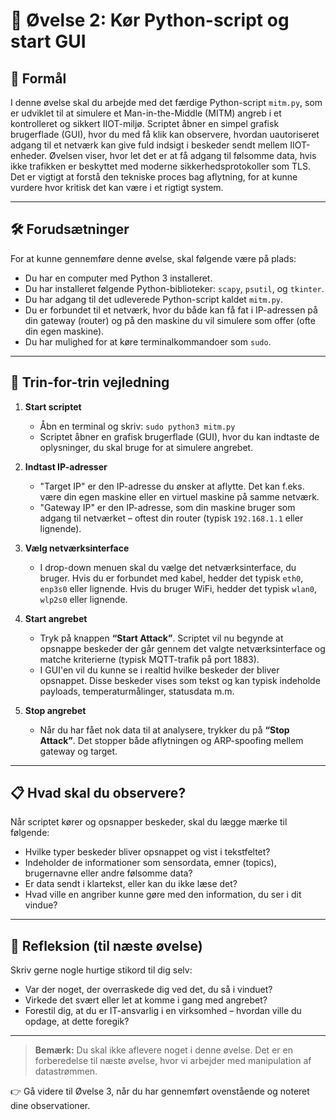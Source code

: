 # 🧪 Øvelse 2: Kør Python-script og start GUI

## 🎯 Formål
I denne øvelse skal du arbejde med det færdige Python-script `mitm.py`, som er udviklet til at simulere et Man-in-the-Middle (MITM) angreb i et kontrolleret og sikkert IIOT-miljø. Scriptet åbner en simpel grafisk brugerflade (GUI), hvor du med få klik kan observere, hvordan uautoriseret adgang til et netværk kan give fuld indsigt i beskeder sendt mellem IIOT-enheder. Øvelsen viser, hvor let det er at få adgang til følsomme data, hvis ikke trafikken er beskyttet med moderne sikkerhedsprotokoller som TLS. Det er vigtigt at forstå den tekniske proces bag aflytning, for at kunne vurdere hvor kritisk det kan være i et rigtigt system.

---

## 🛠️ Forudsætninger
For at kunne gennemføre denne øvelse, skal følgende være på plads:

- Du har en computer med Python 3 installeret.
- Du har installeret følgende Python-biblioteker: `scapy`, `psutil`, og `tkinter`.
- Du har adgang til det udleverede Python-script kaldet `mitm.py`.
- Du er forbundet til et netværk, hvor du både kan få fat i IP-adressen på din gateway (router) og på den maskine du vil simulere som offer (ofte din egen maskine).
- Du har mulighed for at køre terminalkommandoer som `sudo`.

---

## 🧭 Trin-for-trin vejledning

1. **Start scriptet**
   - Åbn en terminal og skriv: `sudo python3 mitm.py`
   - Scriptet åbner en grafisk brugerflade (GUI), hvor du kan indtaste de oplysninger, du skal bruge for at simulere angrebet.

2. **Indtast IP-adresser**
   - "Target IP" er den IP-adresse du ønsker at aflytte. Det kan f.eks. være din egen maskine eller en virtuel maskine på samme netværk.
   - "Gateway IP" er den IP-adresse, som din maskine bruger som adgang til netværket – oftest din router (typisk `192.168.1.1` eller lignende).

3. **Vælg netværksinterface**
   - I drop-down menuen skal du vælge det netværksinterface, du bruger. Hvis du er forbundet med kabel, hedder det typisk `eth0`, `enp3s0` eller lignende. Hvis du bruger WiFi, hedder det typisk `wlan0`, `wlp2s0` eller lignende.

4. **Start angrebet**
   - Tryk på knappen **“Start Attack”**. Scriptet vil nu begynde at opsnappe beskeder der går gennem det valgte netværksinterface og matche kriterierne (typisk MQTT-trafik på port 1883).
   - I GUI'en vil du kunne se i realtid hvilke beskeder der bliver opsnappet. Disse beskeder vises som tekst og kan typisk indeholde payloads, temperaturmålinger, statusdata m.m.

5. **Stop angrebet**
   - Når du har fået nok data til at analysere, trykker du på **“Stop Attack”**. Det stopper både aflytningen og ARP-spoofing mellem gateway og target.

---

## 📋 Hvad skal du observere?
Når scriptet kører og opsnapper beskeder, skal du lægge mærke til følgende:

- Hvilke typer beskeder bliver opsnappet og vist i tekstfeltet?
- Indeholder de informationer som sensordata, emner (topics), brugernavne eller andre følsomme data?
- Er data sendt i klartekst, eller kan du ikke læse det?
- Hvad ville en angriber kunne gøre med den information, du ser i dit vindue?

---

## 🧠 Refleksion (til næste øvelse)
Skriv gerne nogle hurtige stikord til dig selv:
- Var der noget, der overraskede dig ved det, du så i vinduet?
- Virkede det svært eller let at komme i gang med angrebet?
- Forestil dig, at du er IT-ansvarlig i en virksomhed – hvordan ville du opdage, at dette foregik?

---

> **Bemærk:** Du skal ikke aflevere noget i denne øvelse. Det er en forberedelse til næste øvelse, hvor vi arbejder med manipulation af datastrømmen.

👉 Gå videre til Øvelse 3, når du har gennemført ovenstående og noteret dine observationer.

